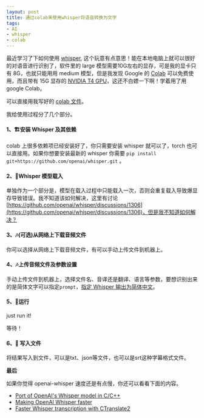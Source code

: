```yaml
---
layout: post
title: 通过colab来使用whisper将语音转换为文字
tags:
- AI
- whisper
- colab
---
```


最近学习了下如何使用 [whisper](https://github.com/openai/whisper), 这个玩意有点意思！能在本地电脑上就可以很好的对语音进行识别了，软件里的 large 模型需要10G左右的显存，可是我的显卡只有 8G，也就只能用用 medium 模型，但是我发现 Google 的 [Colab](https://colab.research.google.com) 可以免费使用，而且带有 15G 显存的 [NVIDIA T4 GPU](https://www.nvidia.com/en-us/data-center/tesla-t4/)，这还不白嫖一下啊！学着用了用 google Colab。

可以直接用我写好的 [colab 文件](https://colab.research.google.com/drive/1v0TYNrDETMgeGsRaLq-zp5QOyWEr_9bS?usp=sharing)。

我给使用过程分了几个部分。

#### 1、🏗️安装 Whisper 及其依赖

colab 上很多依赖项已经安装好了，你只需要安装 whisper 就可以了，torch 也可以直接用。如果你想要安装最新的 whisper 你需要 `pip install git+https://github.com/openai/whisper.git` 。

#### 2、🧠Whisper 模型载入

单独作为一个部分是，模型在载入过程中只能载入一次，否则会重复载入导致爆显存导致错误。我不知道该如何解决，这里有讨论[https://github.com/openai/whisper/discussions/1306](https://github.com/openai/whisper/discussions/1306)，但是我不知道如何解决？

#### 3、🎶(可选)从网络上下载音频文件

你可以选择从网络上下载音频文件，有可以手动上传文件到机器上。

#### 4、🎶上传音频文件及参数设置

手动上传文件到机器上，选择文件名、音译还是翻译、语言等参数，要想识别出来的是简体文字可以指定`prompt`，[指定 Whisper 输出为简体中文](https://wulu.zone/posts/whisper-cn)。

#### 5、🚀运行

just run it!

等待！

#### 6、💾 写入文件

将结果写入到文件，可以是txt、json等文件，也可以是srt这种字幕格式文件。


**最后**

如果你觉得 openai-whisper 速度还是有点慢，你还可以看看下面的内容。

- [Port of OpenAI's Whisper model in C/C++](https://github.com/ggerganov/whisper.cpp)
- [Making OpenAI Whisper faster](https://nikolas.blog/making-openai-whisper-faster/)
- [Faster Whisper transcription with CTranslate2](https://github.com/guillaumekln/faster-whisper)